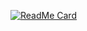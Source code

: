 [![ReadMe Card](https://github-readme-stats.vercel.app/api/pin/?username=sameer882000&theme=dark&repo=Interactive-Quiz-App)](https://github.com/sameer882000/Interactive-Quiz-App)
